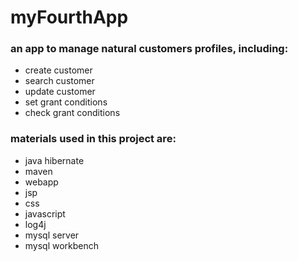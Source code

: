 # myFourthApp
### an app to manage natural customers profiles, including:
- create customer
- search customer
- update customer
- set grant conditions
- check grant conditions

### materials used in this project are:
- java hibernate
- maven
- webapp
- jsp 
- css
- javascript
- log4j
- mysql server
- mysql workbench
